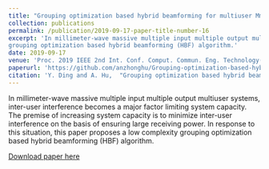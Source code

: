 ```yaml
---
title: "Grouping optimization based hybrid beamforming for multiuser MmWave massive MIMO systems"
collection: publications
permalink: /publication/2019-09-17-paper-title-number-16
excerpt: 'In millimeter-wave massive multiple input multiple output multiuser systems, inter-user interference becomes a major factor limiting system capacity. The premise of increasing system capacity is to minimize inter-user interference on the basis of ensuring large receiving power. In response to this situation, this paper proposes a low complexity
grouping optimization based hybrid beamforming (HBF) algorithm.'
date: 2019-09-17
venue: 'Proc. 2019 IEEE 2nd Int. Conf. Comput. Commun. Eng. Technology(CCET)'
paperurl: 'https://github.com/anzhonghu/Grouping-optimization-based-hybrid-beamforming-for-multiuser-MmWave-massive-MIMO-systems'
citation: 'Y. Ding and A. Hu,  "Grouping optimization based hybrid beamforming for multiuser MmWave massive MIMO systems," in <i>Proc. 2019 IEEE 2nd Int. Conf. Comput. Commun. Eng. Technology(CCET)</i>, Beijing, China, pp. 1-5, Sep. 2019.'
---
```

In millimeter-wave massive multiple input multiple output multiuser systems, inter-user interference becomes a major factor limiting system capacity. The premise of increasing system capacity is to minimize inter-user interference on the basis of ensuring large receiving power. In response to this situation, this paper proposes a low complexity
grouping optimization based hybrid beamforming (HBF) algorithm.

[Download paper here](https://github.com/anzhonghu/Grouping-optimization-based-hybrid-beamforming-for-multiuser-MmWave-massive-MIMO-systems)
